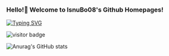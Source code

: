 ### Hello!👋 Welcome to lsnuBo08's Github Homepages!

<a href="https://git.io/typing-svg"><img src="https://readme-typing-svg.demolab.com?font=Fira+Code&pause=1000&random=false&width=435&lines=Hello+,+vistor!;Welcome+to+Github+world!" alt="Typing SVG" /></a>

![visitor badge](https://visitor-badge.glitch.me/badge?page_id=jwenjian.visitor-badge)

![Anurag's GitHub stats](https://github-readme-stats.vercel.app/api?username=anuraghazra&show_icons=true&theme=radical)
<!--
**lsnuBo08/lsnuBo08** is a ✨ _special_ ✨ repository because its `README.md` (this file) appears on your GitHub profile.

Here are some ideas to get you started:

- 🔭 I’m currently working on ...
- 🌱 I’m currently learning ...
- 👯 I’m looking to collaborate on ...
- 🤔 I’m looking for help with ...
- 💬 Ask me about ...
- 📫 How to reach me: ...
- 😄 Pronouns: ...
- ⚡ Fun fact: ...
-->
